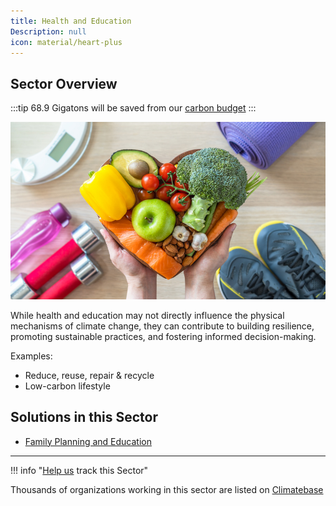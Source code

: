 ```yaml
---
title: Health and Education
Description: null
icon: material/heart-plus
---
```


## Sector Overview

:::tip 68.9 Gigatons will be saved from our [carbon budget](../glossary/#carbon-budget)
:::

![](/../static/img/healthy-lifestyle.jpg)

While health and education may not directly influence the physical mechanisms of climate change, they can contribute to building resilience, promoting sustainable practices, and fostering informed decision-making.

Examples:

* Reduce, reuse, repair & recycle
* Low-carbon lifestyle

## Solutions in this Sector

* [Family Planning and Education](../solution-family-planning-and-education)

- - -

!!! info "[Help us](../../contribute) track this Sector"

Thousands of organizations working in this sector are listed on [Climatebase](https://climatebase.org/organizations)